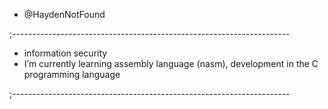 + @HaydenNotFound
  
;---------------------------------------------------------------------

+ information security
+ I’m currently learning assembly language (nasm), development in the C programming language
  
;---------------------------------------------------------------------

